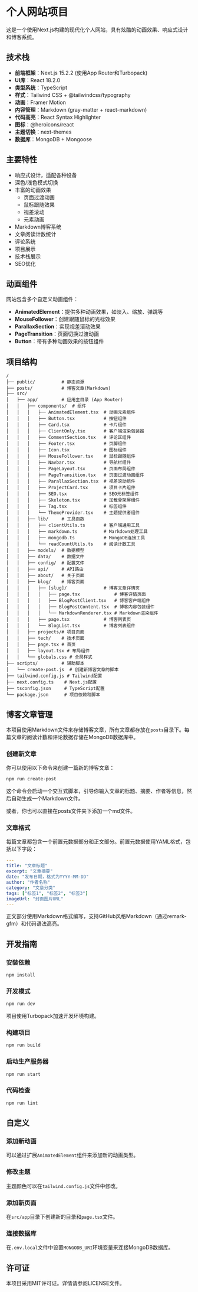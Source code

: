 # 个人网站项目

这是一个使用Next.js构建的现代化个人网站，具有炫酷的动画效果、响应式设计和博客系统。

## 技术栈

- **前端框架**：Next.js 15.2.2 (使用App Router和Turbopack)
- **UI库**：React 18.2.0
- **类型系统**：TypeScript
- **样式**：Tailwind CSS + @tailwindcss/typography
- **动画**：Framer Motion
- **内容管理**：Markdown (gray-matter + react-markdown)
- **代码高亮**：React Syntax Highlighter
- **图标**：@heroicons/react
- **主题切换**：next-themes
- **数据库**：MongoDB + Mongoose

## 主要特性

- 响应式设计，适配各种设备
- 深色/浅色模式切换
- 丰富的动画效果
  - 页面过渡动画
  - 鼠标跟随效果
  - 视差滚动
  - 元素动画
- Markdown博客系统
- 文章阅读计数统计
- 评论系统
- 项目展示
- 技术栈展示
- SEO优化

## 动画组件

网站包含多个自定义动画组件：

- **AnimatedElement**：提供多种动画效果，如淡入、缩放、弹跳等
- **MouseFollower**：创建跟随鼠标的光标效果
- **ParallaxSection**：实现视差滚动效果
- **PageTransition**：页面切换过渡动画
- **Button**：带有多种动画效果的按钮组件

## 项目结构

```
/
├── public/          # 静态资源
├── posts/           # 博客文章(Markdown)
├── src/
│   ├── app/         # 应用主目录 (App Router)
│   │   ├── components/  # 组件
│   │   │   ├── AnimatedElement.tsx  # 动画元素组件
│   │   │   ├── Button.tsx           # 按钮组件
│   │   │   ├── Card.tsx             # 卡片组件
│   │   │   ├── ClientOnly.tsx       # 客户端渲染包装器
│   │   │   ├── CommentSection.tsx   # 评论区组件
│   │   │   ├── Footer.tsx           # 页脚组件
│   │   │   ├── Icon.tsx             # 图标组件
│   │   │   ├── MouseFollower.tsx    # 鼠标跟随组件
│   │   │   ├── Navbar.tsx           # 导航栏组件
│   │   │   ├── PageLayout.tsx       # 页面布局组件
│   │   │   ├── PageTransition.tsx   # 页面过渡动画组件
│   │   │   ├── ParallaxSection.tsx  # 视差滚动组件
│   │   │   ├── ProjectCard.tsx      # 项目卡片组件
│   │   │   ├── SEO.tsx              # SEO元标签组件
│   │   │   ├── Skeleton.tsx         # 加载骨架屏组件
│   │   │   ├── Tag.tsx              # 标签组件
│   │   │   └── ThemeProvider.tsx    # 主题提供者组件
│   │   ├── lib/     # 工具函数
│   │   │   ├── clientUtils.ts       # 客户端通用工具
│   │   │   ├── markdown.ts          # Markdown处理工具
│   │   │   ├── mongodb.ts           # MongoDB连接工具
│   │   │   └── readCountUtils.ts    # 阅读计数工具
│   │   ├── models/  # 数据模型
│   │   ├── data/    # 数据文件
│   │   ├── config/  # 配置文件
│   │   ├── api/     # API路由
│   │   ├── about/   # 关于页面
│   │   ├── blog/    # 博客页面
│   │   │   ├── [slug]/              # 博客文章详情页
│   │   │   │   ├── page.tsx             # 博客详情页面
│   │   │   │   ├── BlogPostClient.tsx   # 博客客户端组件
│   │   │   │   ├── BlogPostContent.tsx  # 博客内容包装组件
│   │   │   │   └── MarkdownRenderer.tsx # Markdown渲染组件
│   │   │   ├── page.tsx             # 博客列表页
│   │   │   └── BlogList.tsx         # 博客列表组件
│   │   ├── projects/# 项目页面
│   │   ├── tech/    # 技术页面
│   │   ├── page.tsx # 首页
│   │   ├── layout.tsx # 布局组件
│   │   └── globals.css # 全局样式
├── scripts/         # 辅助脚本
│   └── create-post.js  # 创建新博客文章的脚本
├── tailwind.config.js # Tailwind配置
├── next.config.ts    # Next.js配置
├── tsconfig.json     # TypeScript配置
└── package.json      # 项目依赖和脚本
```

## 博客文章管理

本项目使用Markdown文件来存储博客文章，所有文章都存放在`posts`目录下。每篇文章的阅读计数和评论数据存储在MongoDB数据库中。

### 创建新文章

你可以使用以下命令来创建一篇新的博客文章：

```bash
npm run create-post
```

这个命令会启动一个交互式脚本，引导你输入文章的标题、摘要、作者等信息，然后自动生成一个Markdown文件。

或者，你也可以直接在posts文件夹下添加一个md文件。

### 文章格式

每篇文章都包含一个前置元数据部分和正文部分。前置元数据使用YAML格式，包括以下字段：

```yaml
---
title: "文章标题"
excerpt: "文章摘要"
date: "发布日期，格式为YYYY-MM-DD"
author: "作者名称"
category: "文章分类"
tags: ["标签1", "标签2", "标签3"]
imageUrl: "封面图片URL"
---
```

正文部分使用Markdown格式编写，支持GitHub风格Markdown（通过remark-gfm）和代码语法高亮。

## 开发指南

### 安装依赖

```bash
npm install
```

### 开发模式

```bash
npm run dev
```

项目使用Turbopack加速开发环境构建。

### 构建项目

```bash
npm run build
```

### 启动生产服务器

```bash
npm run start
```

### 代码检查

```bash
npm run lint
```

## 自定义

### 添加新动画

可以通过扩展`AnimatedElement`组件来添加新的动画类型。

### 修改主题

主题颜色可以在`tailwind.config.js`文件中修改。

### 添加新页面

在`src/app`目录下创建新的目录和`page.tsx`文件。

### 连接数据库

在`.env.local`文件中设置`MONGODB_URI`环境变量来连接MongoDB数据库。

## 许可证

本项目采用MIT许可证。详情请参阅LICENSE文件。
